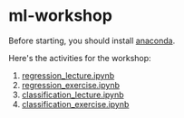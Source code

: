 # ml-workshop

Before starting, you should install [anaconda](https://store.continuum.io/cshop/anaconda/).

Here's the activities for the workshop:

1. [regression_lecture.ipynb](regression_lecture.ipynb)
2. [regression_exercise.ipynb](regression_exercise.ipynb)
3. [classification_lecture.ipynb](classification_lecture.ipynb)
4. [classification_exercise.ipynb](classification_exercise.ipynb)
